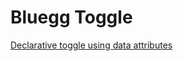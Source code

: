 # Bluegg Toggle

[Declarative toggle using data attributes](http://codepen.io/matthewbeta/pen/qNzZRO?editors=1010)
